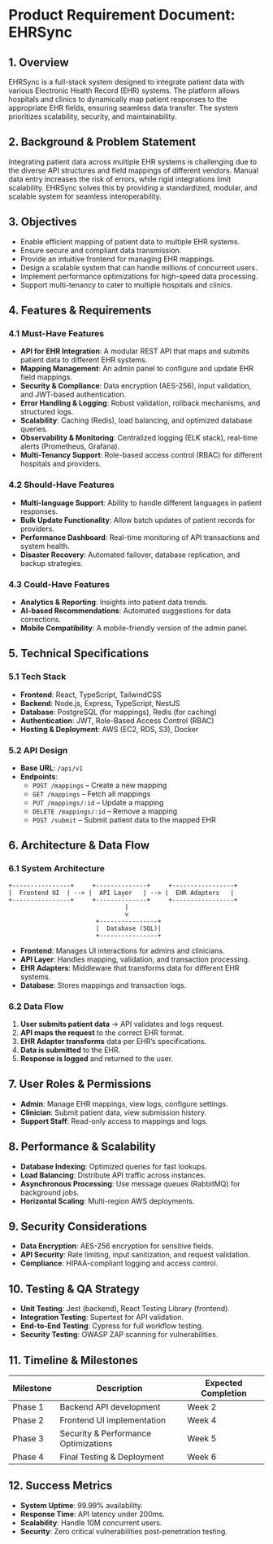 # Product Requirement Document: EHRSync

## 1. Overview

EHRSync is a full-stack system designed to integrate patient data with various Electronic Health Record (EHR) systems. The platform allows hospitals and clinics to dynamically map patient responses to the appropriate EHR fields, ensuring seamless data transfer. The system prioritizes scalability, security, and maintainability.

## 2. Background & Problem Statement

Integrating patient data across multiple EHR systems is challenging due to the diverse API structures and field mappings of different vendors. Manual data entry increases the risk of errors, while rigid integrations limit scalability. EHRSync solves this by providing a standardized, modular, and scalable system for seamless interoperability.

## 3. Objectives

- Enable efficient mapping of patient data to multiple EHR systems.
- Ensure secure and compliant data transmission.
- Provide an intuitive frontend for managing EHR mappings.
- Design a scalable system that can handle millions of concurrent users.
- Implement performance optimizations for high-speed data processing.
- Support multi-tenancy to cater to multiple hospitals and clinics.

## 4. Features & Requirements

### 4.1 Must-Have Features

- **API for EHR Integration**: A modular REST API that maps and submits patient data to different EHR systems.
- **Mapping Management**: An admin panel to configure and update EHR field mappings.
- **Security & Compliance**: Data encryption (AES-256), input validation, and JWT-based authentication.
- **Error Handling & Logging**: Robust validation, rollback mechanisms, and structured logs.
- **Scalability**: Caching (Redis), load balancing, and optimized database queries.
- **Observability & Monitoring**: Centralized logging (ELK stack), real-time alerts (Prometheus, Grafana).
- **Multi-Tenancy Support**: Role-based access control (RBAC) for different hospitals and providers.

### 4.2 Should-Have Features

- **Multi-language Support**: Ability to handle different languages in patient responses.
- **Bulk Update Functionality**: Allow batch updates of patient records for providers.
- **Performance Dashboard**: Real-time monitoring of API transactions and system health.
- **Disaster Recovery**: Automated failover, database replication, and backup strategies.

### 4.3 Could-Have Features

- **Analytics & Reporting**: Insights into patient data trends.
- **AI-based Recommendations**: Automated suggestions for data corrections.
- **Mobile Compatibility**: A mobile-friendly version of the admin panel.

## 5. Technical Specifications

### 5.1 Tech Stack

- **Frontend**: React, TypeScript, TailwindCSS
- **Backend**: Node.js, Express, TypeScript, NestJS
- **Database**: PostgreSQL (for mappings), Redis (for caching)
- **Authentication**: JWT, Role-Based Access Control (RBAC)
- **Hosting & Deployment**: AWS (EC2, RDS, S3), Docker

### 5.2 API Design

- **Base URL**: `/api/v1`
- **Endpoints**:
  - `POST /mappings` – Create a new mapping
  - `GET /mappings` – Fetch all mappings
  - `PUT /mappings/:id` – Update a mapping
  - `DELETE /mappings/:id` – Remove a mapping
  - `POST /submit` – Submit patient data to the mapped EHR

## 6. Architecture & Data Flow

### 6.1 System Architecture

```mermaid
+----------------+     +--------------+     +-----------------+
|  Frontend UI  | --> |  API Layer   | --> |  EHR Adapters   |
+----------------+     +--------------+     +-----------------+
                                |
                                v
                        +----------------+
                        |  Database (SQL)|
                        +----------------+
```

- **Frontend**: Manages UI interactions for admins and clinicians.
- **API Layer**: Handles mapping, validation, and transaction processing.
- **EHR Adapters**: Middleware that transforms data for different EHR systems.
- **Database**: Stores mappings and transaction logs.

### 6.2 Data Flow

1. **User submits patient data** → API validates and logs request.
2. **API maps the request** to the correct EHR format.
3. **EHR Adapter transforms** data per EHR’s specifications.
4. **Data is submitted** to the EHR.
5. **Response is logged** and returned to the user.

## 7. User Roles & Permissions

- **Admin**: Manage EHR mappings, view logs, configure settings.
- **Clinician**: Submit patient data, view submission history.
- **Support Staff**: Read-only access to mappings and logs.

## 8. Performance & Scalability

- **Database Indexing**: Optimized queries for fast lookups.
- **Load Balancing**: Distribute API traffic across instances.
- **Asynchronous Processing**: Use message queues (RabbitMQ) for background jobs.
- **Horizontal Scaling**: Multi-region AWS deployments.

## 9. Security Considerations

- **Data Encryption**: AES-256 encryption for sensitive fields.
- **API Security**: Rate limiting, input sanitization, and request validation.
- **Compliance**: HIPAA-compliant logging and access control.

## 10. Testing & QA Strategy

- **Unit Testing**: Jest (backend), React Testing Library (frontend).
- **Integration Testing**: Supertest for API validation.
- **End-to-End Testing**: Cypress for full workflow testing.
- **Security Testing**: OWASP ZAP scanning for vulnerabilities.

## 11. Timeline & Milestones

| Milestone | Description                          | Expected Completion |
| --------- | ------------------------------------ | ------------------- |
| Phase 1   | Backend API development              | Week 2              |
| Phase 2   | Frontend UI implementation           | Week 4              |
| Phase 3   | Security & Performance Optimizations | Week 5              |
| Phase 4   | Final Testing & Deployment           | Week 6              |

## 12. Success Metrics

- **System Uptime**: 99.99% availability.
- **Response Time**: API latency under 200ms.
- **Scalability**: Handle 10M concurrent users.
- **Security**: Zero critical vulnerabilities post-penetration testing.
